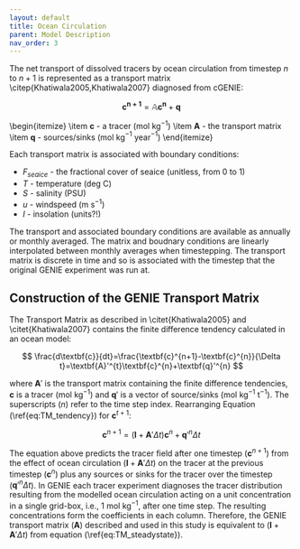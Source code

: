 ```yaml
---
layout: default
title: Ocean Circulation
parent: Model Description
nav_order: 3
---
```


The net transport of dissolved tracers by ocean circulation from timestep $n$ to $n+1$ is represented as a transport matrix \citep{Khatiwala2005,Khatiwala2007} diagnosed from cGENIE:

$$ \mathbf{c^{n+1}} = \mathbb{A} \mathbf{c^{n}} + \mathbf{q} $$

\begin{itemize}
\item $\mathbf{c}$ - a tracer (mol kg$^{-1}$)
\item $\mathbf{A}$ - the transport matrix
\item $\mathbf{q}$ - sources/sinks (mol kg$^{-1}$ year$^{-1}$)
\end{itemize}

Each transport matrix is associated with boundary conditions:

* $F_{seaice}$ - the fractional cover of seaice (unitless, from 0 to 1)
* $T$ - temperature (deg C)
* $S$ - salinity (PSU)
* $u$ - windspeed (m s$^{-1}$)
* $I$ - insolation (units?!)

The transport and associated boundary conditions are available as annually or monthly averaged. The matrix and boudnary conditions are linearly interpolated between monthly averages when timestepping. The transport matrix is discrete in time and so is associated with the timestep that the original GENIE experiment was run at. 

## Construction of the GENIE Transport Matrix

The Transport Matrix as described in \citet{Khatiwala2005} and \citet{Khatiwala2007} contains the finite difference tendency calculated in an ocean model:

$$ \frac{d\textbf{c}}{dt}=\frac{\textbf{c}^{n+1}-\textbf{c}^{n}}{\Delta t}=\textbf{A}'^{t}\textbf{c}^{n}+\textbf{q}'^{n} $$

where $\textbf{A}'$ is the transport matrix containing the finite difference tendencies, $\textbf{c}$ is a tracer (mol kg$^{-1}$) and $\textbf{q}'$ is a vector of source/sinks (mol kg$^{-1}$ t$^{-1}$).  The superscripts ($n$) refer to the time step index.  Rearranging Equation (\ref{eq:TM_tendency}) for $\textbf{c}^{t+1}$:

$$ \textbf{c}^{n+1}=(\textbf{I}+\textbf{A}'\Delta t)\textbf{c}^{n}+\textbf{q}'^{n}\Delta t $$

The equation above predicts the tracer field after one timestep ($\textbf{c}^{n+1}$) from the effect of ocean circulation ($\textbf{I}+\textbf{A}'\Delta t$) on the tracer at the previous timestep ($\textbf{c}^{n}$) plus any sources or sinks for the tracer over the timestep ($\textbf{q}'^{n}\Delta t$). In GENIE each tracer experiment diagnoses the tracer distribution resulting from the modelled ocean circulation acting on a unit concentration in a single grid-box, i.e., 1 mol kg$^{-1}$, after one time step.  The resulting concentrations form the coefficients in each column. Therefore, the GENIE transport matrix ($\textbf{A}$) described and used in this study is equivalent to ($\textbf{I}+\textbf{A}'\Delta t$) from equation (\ref{eq:TM_steadystate}).

